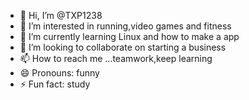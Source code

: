 - 👋 Hi, I’m @TXP1238
- 👀 I’m interested in running,video games and fitness
- 🌱 I’m currently learning Linux and how to make a app
- 💞️ I’m looking to collaborate on starting a business
- 📫 How to reach me ...teamwork,keep learning
- 😄 Pronouns: funny
- ⚡ Fun fact: study

<!---
TXP1238/TXP1238 is a ✨ special ✨ repository because its `README.md` (this file) appears on your GitHub profile.
You can click the Preview link to take a look at your changes.
--->

